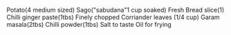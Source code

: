 Potato(4 medium sized)
Sago("sabudana"1 cup soaked)
Fresh Bread slice(1)
Chilli ginger paste(1tbs)
Finely chopped Corriander leaves (1/4 cup)
Garam masala(2tbs)
Chilli powder(1tbs)
Salt to taste
Oil for frying